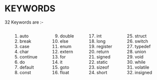 # KEYWORDS
32 Keywords are :-   
<div style="display: flex; justify-content: space-around;">
  <ol>
    <li>auto </li>
    <li>break</li>
    <li> case</li>
    <li>char</li>
    <li>continue</li>
    <li>do</li>
    <li>default</li>
    <li>const</li>
  </ol>
  <ol start="9">
    <li>double</li>
    <li>else</li>
    <li> enum</li>
    <li>extern</li>
    <li> for </li>
    <li>it</li>
    <li>goto</li>
    <li>float</li>
  </ol>
    <ol start="17">
    <li>int</li>
    <li>long</li>
    <li>register</li>
    <li>return</li>
    <li>signed</li>
    <li>static</li>
    <li>sizeof</li>
    <li>short</li>
  </ol>
<ol start="25">
    <li>struct</li>
    <li>switch</li>
    <li>typedef</li>
    <li>union</li>
    <li>void</li>
    <li>while</li>
    <li>volatile</li>
    <li>insigned </li>
  </ol>
</div>